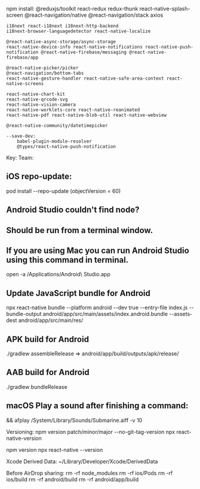 npm install:
    @reduxjs/toolkit react-redux redux-thunk
    react-native-splash-screen
    @react-navigation/native
    @react-navigation/stack
    axios

    i18next react-i18next i18next-http-backend
    i18next-browser-languagedetector react-native-localize

    @react-native-async-storage/async-storage
    react-native-device-info react-native-notifications react-native-push-notification @react-native-firebase/messaging @react-native-firebase/app

    @react-native-picker/picker
    @react-navigation/bottom-tabs
    react-native-gesture-handler react-native-safe-area-context react-native-screens

    react-native-chart-kit
    react-native-qrcode-svg
    react-native-vision-camera
    react-native-worklets-core react-native-reanimated
    react-native-pdf react-native-blob-util react-native-webview

    @react-native-community/datetimepicker

    --save-dev:
        babel-plugin-module-resolver
        @types/react-native-push-notification


Key:
Team:


## iOS repo-update:
pod install --repo-update
(objectVersion = 60)

## Android Studio couldn't find node?
## Should be run from a terminal window.
## If you are using Mac you can run Android Studio using this command in terminal.
open -a /Applications/Android\ Studio.app

## Update JavaScript bundle for Android
npx react-native bundle --platform android --dev true --entry-file index.js --bundle-output android/app/src/main/assets/index.android.bundle --assets-dest android/app/src/main/res/

## APK build for Android
./gradlew assembleRelease
=> android/app/build/outputs/apk/release/

## AAB build for Android
./gradlew bundleRelease

## macOS Play a sound after finishing a command:
&& afplay /System/Library/Sounds/Submarine.aiff -v 10

Versioning:
npm version patch/minor/major --no-git-tag-version
npx react-native-version

npm version
npx react-native --version

Xcode Derived Data:
~/Library/Developer/Xcode/DerivedData

Before AirDrop sharing:
rm -rf node_modules
rm -rf ios/Pods
rm -rf ios/build
rm -rf android/build
rm -rf android/app/build

